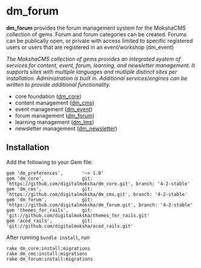# dm_forum

**dm_forum** provides the forum management system for the MokshaCMS collection of gems.  Forum and forum categories can be created.  Forums can be publically open, or private with access limited to specific registered users or users that are registered in an event/workshop (dm_event)

_The MokshaCMS collection of gems provides an integrated system of services for content, event, forum, learning, and newsletter management.  It supports sites with multiple languages and mutliple distinct sites per installation.  Administration is built in.  Additional services/engines can be written to provide additional functionality._

- core foundation ([dm_core](https://github.com/digitalmoksha/dm_core))
- content management ([dm_cms](https://github.com/digitalmoksha/dm_cms))
- event management ([dm_event](https://github.com/digitalmoksha/dm_event))
- forum management ([dm_forum](https://github.com/digitalmoksha/dm_forum))
- learning management ([dm_lms](https://github.com/digitalmoksha/dm_lms))
- newsletter management ([dm_newsletter](https://github.com/digitalmoksha/dm_newsletter))

## Installation

Add the following to your Gem file:

```
gem 'dm_preferences',       '~> 1.0'
gem 'dm_core',              git: 'https://github.com/digitalmoksha/dm_core.git', branch: '4-2-stable'
gem 'dm_cms',               git: 'https://github.com/digitalmoksha/dm_cms.git', branch: '4-2-stable'
gem 'dm_forum',             git: 'https://github.com/digitalmoksha/dm_forum.git', branch: '4-2-stable'
gem 'themes_for_rails',     git: 'git://github.com/digitalmoksha/themes_for_rails.git'
gem 'aced_rails',           git: 'git://github.com/digitalmoksha/aced_rails.git'
```

After running `bundle install`, run 

```
rake dm_core:install:migrations
rake dm_cms:install:migrations
rake dm_forum:install:migrations
```
